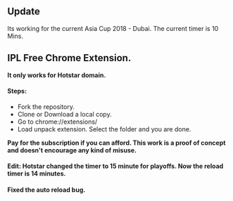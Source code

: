 ## Update 
  Its working for the current Asia Cup 2018 - Dubai. The current timer is 10 Mins.
## IPL Free Chrome Extension. 
__It only works for Hotstar domain.__

#### Steps:
* Fork the repository.
* Clone or Download a local copy.
* Go to chrome://extensions/
* Load unpack extension. Select the folder and you are done.

__Pay for the subscription if you can afford. This work is a proof of concept and doesn't encourage any kind of misuse.__

#### Edit: Hotstar changed the timer to 15 minute for playoffs. Now the reload timer is 14 minutes.
#### Fixed the auto reload bug.
